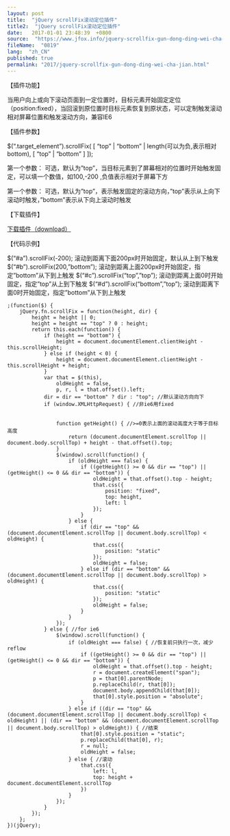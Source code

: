 ```yaml
---
layout: post
title:  "jQuery scrollFix滚动定位插件"
title2:  "jQuery scrollFix滚动定位插件"
date:   2017-01-01 23:48:39  +0800
source:  "https://www.jfox.info/jquery-scrollfix-gun-dong-ding-wei-cha-jian.html"
fileName:  "0819"
lang:  "zh_CN"
published: true
permalink: "2017/jquery-scrollfix-gun-dong-ding-wei-cha-jian.html"
---
```




【插件功能】

当用户向上或向下滚动页面到一定位置时，目标元素开始固定定位（position:fixed），当回滚到原位置时目标元素恢复到原状态，可以定制触发滚动相对屏幕位置和触发滚动方向，兼容IE6

【插件参数】

$(“.target_element”).scrollFix( [ “top” | “bottom” | length(可以为负,表示相对bottom), [ “top” | “bottom” ] ]);

第一个参数： 可选，默认为”top”，当目标元素到了屏幕相对的位置时开始触发固定，可以填一个数值，如100,-200 ,负值表示相对于屏幕下方

第一个参数： 可选，默认为”top”，表示触发固定的滚动方向，”top”表示从上向下滚动时触发，”bottom”表示从下向上滚动时触发

【下载插件】

[下载插件（download）](https://www.jfox.info/go.php?url=http://files.cnblogs.com/Hodor/scrollFix.js)

【代码示例】

$(“#a”).scrollFix(-200); 滚动到距离下面200px时开始固定，默认从上到下触发   $(“#b”).scrollFix(200,”bottom”); 滚动到距离上面200px时开始固定，指定”bottom”从下到上触发   $(“#c”).scrollFix(“top”,”top”); 滚动到距离上面0时开始固定，指定”top”从上到下触发   $(“#d”).scrollFix(“bottom”,”top”); 滚动到距离下面0时开始固定，指定”bottom”从下到上触发    

    ;(function($) {
        jQuery.fn.scrollFix = function(height, dir) {
            height = height || 0;
            height = height == "top" ? 0 : height;
            return this.each(function() {
                if (height == "bottom") {
                    height = document.documentElement.clientHeight - this.scrollHeight;
                } else if (height < 0) {
                    height = document.documentElement.clientHeight - this.scrollHeight + height;
                }
                var that = $(this),
                    oldHeight = false,
                    p, r, l = that.offset().left;
                dir = dir == "bottom" ? dir : "top"; //默认滚动方向向下
                if (window.XMLHttpRequest) { //非ie6用fixed
    
    
                    function getHeight() { //>=0表示上面的滚动高度大于等于目标高度
                        return (document.documentElement.scrollTop || document.body.scrollTop) + height - that.offset().top;
                    }
                    $(window).scroll(function() {
                        if (oldHeight === false) {
                            if ((getHeight() >= 0 && dir == "top") || (getHeight() <= 0 && dir == "bottom")) {
                                oldHeight = that.offset().top - height;
                                that.css({
                                    position: "fixed",
                                    top: height,
                                    left: l
                                });
                            }
                        } else {
                            if (dir == "top" && (document.documentElement.scrollTop || document.body.scrollTop) < oldHeight) {
                                that.css({
                                    position: "static"
                                });
                                oldHeight = false;
                            } else if (dir == "bottom" && (document.documentElement.scrollTop || document.body.scrollTop) > oldHeight) {
                                that.css({
                                    position: "static"
                                });
                                oldHeight = false;
                            }
                        }
                    });
                } else { //for ie6
                    $(window).scroll(function() {
                        if (oldHeight === false) { //恢复前只执行一次，减少reflow
                            if ((getHeight() >= 0 && dir == "top") || (getHeight() <= 0 && dir == "bottom")) {
                                oldHeight = that.offset().top - height;
                                r = document.createElement("span");
                                p = that[0].parentNode;
                                p.replaceChild(r, that[0]);
                                document.body.appendChild(that[0]);
                                that[0].style.position = "absolute";
                            }
                        } else if ((dir == "top" && (document.documentElement.scrollTop || document.body.scrollTop) < oldHeight) || (dir == "bottom" && (document.documentElement.scrollTop || document.body.scrollTop) > oldHeight)) { //结束
                            that[0].style.position = "static";
                            p.replaceChild(that[0], r);
                            r = null;
                            oldHeight = false;
                        } else { //滚动
                            that.css({
                                left: l,
                                top: height + document.documentElement.scrollTop
                            })
                        }
                    });
                }
            });
        };
    })(jQuery);
